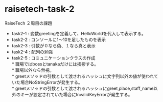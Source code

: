 # raisetech-task-2
RaiseTech ２周目の課題
* task2-1 : 変数greetingを定義して、HelloWorldを代入して表示する。
* task2-2 : コンソールに1〜10を足したものを表示
* task2-3 : 引数が０なら偽、１なら真と表示
* task2-4 : 配列の勉強
* task2-5 : コミュニケーションクラスの作成  
            * 職場ではbossとtanakaだけには挨拶する。  
            * 職場以外なら無視。  
            * greetメソッドの引数として渡されるハッシュに文字列以外の値が使われていた場合NoStringErrorが発生する。  
            * greetメソッドの引数として渡されるハッシュにgreet,place,staff_name以外のキーが設定されていた場合にInvalidKeyErrorが発生する。  

